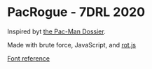 # PacRogue - 7DRL 2020

Inspired byt [the Pac-Man Dossier](https://pacman.holenet.info/).

Made with brute force, JavaScript, and [rot.js](https://ondras.github.io/rot.js/hp/)

[Font reference](https://int10h.org/oldschool-pc-fonts/fontlist/font?ibm_vga_8x16#-)
